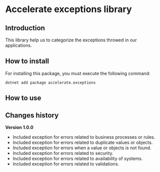 # Accelerate exceptions library
## Introduction
This library help us to categorize the exceptions throwed in our applications.  
## How to install
For installing this package, you must execute the following command:  
```
dotnet add package accelerate.exceptions
```
## How to use

## Changes history
**Version 1.0.0**
- Included exception for errors related to business processes or rules.  
- Included exception for errors related to duplicate values or objects.  
- Included exception for errors when a value or objects is not found.  
- Included exception for errors related to security.  
- Included exception for errors related to availability of systems.  
- Included exception for errors related to validations.  